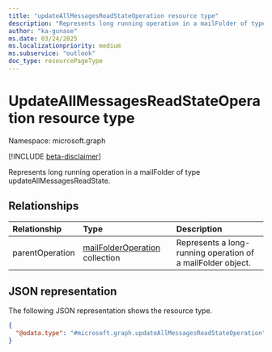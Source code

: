 ```yaml
---
title: "updateAllMessagesReadStateOperation resource type"
description: "Represents long running operation in a mailFolder of type updateAllMessagesReadState."
author: "ka-gunase"
ms.date: 03/24/2025
ms.localizationpriority: medium
ms.subservice: "outlook"
doc_type: resourcePageType
---
```


# UpdateAllMessagesReadStateOperation resource type

Namespace: microsoft.graph

[!INCLUDE [beta-disclaimer](../../includes/beta-disclaimer.md)]

Represents long running operation in a mailFolder of type updateAllMessagesReadState.

## Relationships
|Relationship|Type|Description|
|:---|:---|:---|
|parentOperation|[mailFolderOperation](../resources/mailfolderoperation.md) collection|Represents a long-running operation of a mailFolder object.|

## JSON representation
The following JSON representation shows the resource type.
``` json
{
  "@odata.type": "#microsoft.graph.updateAllMessagesReadStateOperation"
}
```
